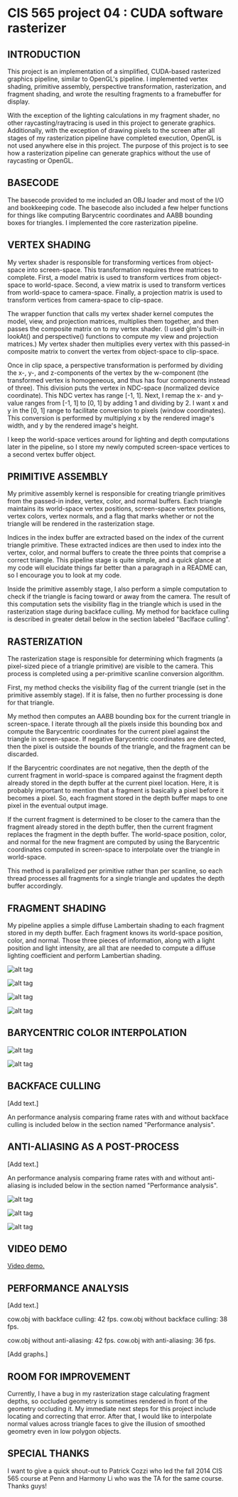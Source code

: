 CIS 565 project 04 : CUDA software rasterizer
===================

## INTRODUCTION

This project is an implementation of a simplified, CUDA-based rasterized graphics pipeline, similar to OpenGL's pipeline. I implemented vertex shading, primitive assembly, perspective transformation, rasterization, and fragment shading, and wrote the resulting fragments to a framebuffer for display.

With the exception of the lighting calculations in my fragment shader, no other raycasting/raytracing is used in this project to generate graphics. Additionally, with the exception of drawing pixels to the screen after all stages of my rasterization pipeline have completed execution, OpenGL is not used anywhere else in this project. The purpose of this project is to see how a rasterization pipeline can generate graphics without the use of raycasting or OpenGL.

## BASECODE

The basecode provided to me included an OBJ loader and most of the I/O and bookkeeping code. The basecode also included a few helper functions for things like computing Barycentric coordinates and AABB bounding boxes for triangles. I implemented the core rasterization pipeline.

## VERTEX SHADING

My vertex shader is responsible for transforming vertices from object-space into screen-space. This transformation requires three matrices to complete. First, a model matrix is used to transform vertices from object-space to world-space. Second, a view matrix is used to transform vertices from world-space to camera-space. Finally, a projection matrix is used to transform vertices from camera-space to clip-space.

The wrapper function that calls my vertex shader kernel computes the model, view, and projection matrices, multiplies them together, and then passes the composite matrix on to my vertex shader. (I used glm's built-in lookAt() and perspective() functions to compute my view and projection matrices.) My vertex shader then multiplies every vertex with this passed-in composite matrix to convert the vertex from object-space to clip-space.

Once in clip space, a perspective transformation is performed by dividing the x-, y-, and z-components of the vertex by the w-component (the transformed vertex is homogeneous, and thus has four components instead of three). This division puts the vertex in NDC-space (normalized device coordinate). This NDC vertex has range [-1, 1]. Next, I remap the x- and y-value ranges from [-1, 1] to [0, 1] by adding 1 and dividing by 2. I want x and y in the [0, 1] range to facilitate conversion to pixels (window coordinates). This conversion is performed by multiplying x by the rendered image's width, and y by the rendered image's height.

I keep the world-space vertices around for lighting and depth computations later in the pipeline, so I store my newly computed screen-space vertices to a second vertex buffer object.

## PRIMITIVE ASSEMBLY

My primitive assembly kernel is responsible for creating triangle primitives from the passed-in index, vertex, color, and normal buffers. Each triangle maintains its world-space vertex positions, screen-space vertex positions, vertex colors, vertex normals, and a flag that marks whether or not the triangle will be rendered in the rasterization stage.

Indices in the index buffer are extracted based on the index of the current triangle primitive. These extracted indices are then used to index into the vertex, color, and normal buffers to create the three points that comprise a correct triangle. This pipeline stage is quite simple, and a quick glance at my code will elucidate things far better than a paragraph in a README can, so I encourage you to look at my code.

Inside the primitive assembly stage, I also perform a simple computation to check if the triangle is facing toward or away from the camera. The result of this computation sets the visibility flag in the triangle which is used in the rasterization stage during backface culling. My method for backface culling is described in greater detail below in the section labeled "Baclface culling".

## RASTERIZATION

The rasterization stage is responsible for determining which fragments (a pixel-sized piece of a triangle primitive) are visible to the camera. This process is completed using a per-primitive scanline conversion algorithm.

First, my method checks the visibility flag of the current triangle (set in the primitive assembly stage). If it is false, then no further processing is done for that triangle.

My method then computes an AABB bounding box for the current triangle in screen-space. I iterate through all the pixels inside this bounding box and compute the Barycentric coordinates for the current pixel against the triangle in screen-space. If negative Barycentric coordinates are detected, then the pixel is outside the bounds of the triangle, and the fragment can be discarded.

If the Barycentric coordinates are not negative, then the depth of the current fragment in world-space is compared against the fragment depth already stored in the depth buffer at the current pixel location. Here, it is probably important to mention that a fragment is basically a pixel before it becomes a pixel. So, each fragment stored in the depth buffer maps to one pixel in the eventual output image.

If the current fragment is determined to be closer to the camera than the fragment already stored in the depth buffer, then the current fragment replaces the fragment in the depth buffer. The world-space position, color, and normal for the new fragment are computed by using the Barycentric coordinates computed in screen-space to interpolate over the triangle in world-space.

This method is parallelized per primitive rather than per scanline, so each thread processes all fragments for a single triangle and updates the depth buffer accordingly.

## FRAGMENT SHADING

My pipeline applies a simple diffuse Lambertain shading to each fragment stored in my depth buffer. Each fragment knows its world-space position, color, and normal. Those three pieces of information, along with a light position and light intensity, are all that are needed to compute a diffuse lighting coefficient and perform Lambertian shading.

![alt tag](https://raw.githubusercontent.com/drerucha/Project4-Rasterizer/master/renders/cow_flat_with_aa.jpg)

![alt tag](https://raw.githubusercontent.com/drerucha/Project4-Rasterizer/master/renders/cow_diffuse_with_aa.jpg)

![alt tag](https://raw.githubusercontent.com/drerucha/Project4-Rasterizer/master/renders/cow_flat_colored.jpg)

![alt tag](https://raw.githubusercontent.com/drerucha/Project4-Rasterizer/master/renders/cow_diffuse_colored.jpg)

## BARYCENTRIC COLOR INTERPOLATION

![alt tag](https://raw.githubusercontent.com/drerucha/Project4-Rasterizer/master/renders/tri_gray.jpg)

![alt tag](https://raw.githubusercontent.com/drerucha/Project4-Rasterizer/master/renders/tri_colored.jpg)

## BACKFACE CULLING

[Add text.]

An performance analysis comparing frame rates with and without backface culling is included below in the section named "Performance analysis".

## ANTI-ALIASING AS A POST-PROCESS

[Add text.]

An performance analysis comparing frame rates with and without anti-aliasing is included below in the section named "Performance analysis".

![alt tag](https://raw.githubusercontent.com/drerucha/Project4-Rasterizer/master/renders/cow_diffuse_outlined.jpg)

![alt tag](https://raw.githubusercontent.com/drerucha/Project4-Rasterizer/master/renders/cow_diffuse_no_aa_zoomed.jpg)

![alt tag](https://raw.githubusercontent.com/drerucha/Project4-Rasterizer/master/renders/cow_diffuse_with_aa_zoomed.jpg)

## VIDEO DEMO

[Video demo.](https://vimeo.com/110144028)

## PERFORMANCE ANALYSIS

[Add text.]

cow.obj with backface culling: 42 fps.
cow.obj without backface culling: 38 fps.

cow.obj without anti-aliasing: 42 fps.
cow.obj with anti-aliasing: 36 fps.

[Add graphs.]

## ROOM FOR IMPROVEMENT

Currently, I have a bug in my rasterization stage calculating fragment depths, so occluded geometry is sometimes rendered in front of the geometry occluding it. My immediate next steps for this project include locating and correcting that error. After that, I would like to interpolate normal values across triangle faces to give the illusion of smoothed geometry even in low polygon objects.

## SPECIAL THANKS

I want to give a quick shout-out to Patrick Cozzi who led the fall 2014 CIS 565 course at Penn and Harmony Li who was the TA for the same course. Thanks guys!